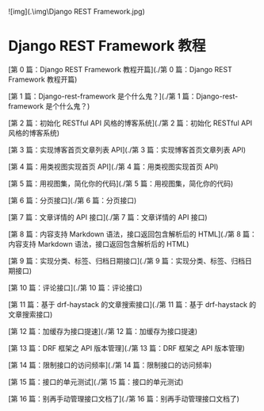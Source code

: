 ![img](.\img\Django REST Framework.jpg)

# Django REST Framework 教程

[第 0 篇：Django REST Framework 教程开篇](./第 0 篇：Django REST Framework 教程开篇)<br/>

[第 1 篇：Django-rest-framework 是个什么鬼？](./第 1 篇：Django-rest-framework 是个什么鬼？)<br/>

[第 2 篇：初始化 RESTful API 风格的博客系统](./第 2 篇：初始化 RESTful API 风格的博客系统)<br/>

[第 3 篇：实现博客首页文章列表 API](./第 3 篇：实现博客首页文章列表 API)<br/>

[第 4 篇：用类视图实现首页 API](./第 4 篇：用类视图实现首页 API)<br/>

[第 5 篇：用视图集，简化你的代码](./第 5 篇：用视图集，简化你的代码)<br/>

[第 6 篇：分页接口](./第 6 篇：分页接口)<br/>

[第 7 篇：文章详情的 API 接口](./第 7 篇：文章详情的 API 接口)<br/>

[第 8 篇：内容支持 Markdown 语法，接口返回包含解析后的 HTML](./第 8 篇：内容支持 Markdown 语法，接口返回包含解析后的 HTML)<br/>

[第 9 篇：实现分类、标签、归档日期接口](./第 9 篇：实现分类、标签、归档日期接口)<br/>

[第 10 篇：评论接口](./第 10 篇：评论接口)<br/>

[第 11 篇：基于 drf-haystack 的文章搜索接口](./第 11 篇：基于 drf-haystack 的文章搜索接口)<br/>

[第 12 篇：加缓存为接口提速](./第 12 篇：加缓存为接口提速)<br/>

[第 13 篇：DRF 框架之 API 版本管理](./第 13 篇：DRF 框架之 API 版本管理)<br/>

[第 14 篇：限制接口的访问频率](./第 14 篇：限制接口的访问频率)<br/>

[第 15 篇：接口的单元测试](./第 15 篇：接口的单元测试)<br/>

[第 16 篇：别再手动管理接口文档了](./第 16 篇：别再手动管理接口文档了)<br/>

